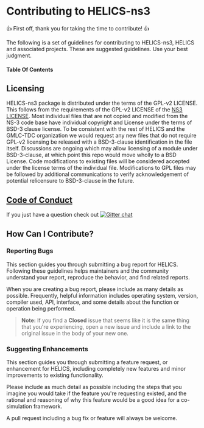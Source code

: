 # Contributing to HELICS-ns3

:+1: First off, thank you for taking the time to contribute! :+1:

The following is a set of guidelines for contributing to HELICS-ns3, HELICS and associated projects. These are suggested guidelines. Use your best judgment.

#### Table Of Contents

## Licensing
HELICS-ns3 package is distributed under the terms of the GPL-v2 LICENSE. This follows from the requirements of the GPL-v2 LICENSE of the [NS3 LICENSE](https://gitlab.com/nsnam/ns-3-dev/blob/master/LICENSE). Most individual files that are not copied and modified from the NS-3 code base have individual copyright and License under the terms of BSD-3 clause license.  To be consistent with the rest of HELICS and the GMLC-TDC organization we would request any new files that do not require GPL-v2 licensing be released with a BSD-3-clause identification in the file itself.  Discussions are ongoing which may allow licensing of a module under BSD-3-clause, at which point this repo would move wholly to a BSD License.  Code modifications to existing files will be considered accepted under the license terms of the individual file.  Modifications to GPL files may be followed by additional communications to verify acknowledgement of potential relicensure to BSD-3-clause in the future.  

## [Code of Conduct](https://github.com/GMLC-TDC/HELICS/blob/master/.github/CODE_OF_CONDUCT.md)

If you just have a question check out [![Gitter chat](https://badges.gitter.im/GMLC-TDC/HELICS.png)](https://gitter.im/GMLC-TDC/HELICS)


## How Can I Contribute?

### Reporting Bugs

This section guides you through submitting a bug report for HELICS. Following these guidelines helps maintainers and the community understand your report, reproduce the behavior, and find related reports.

When you are creating a bug report, please include as many details as possible.  Frequently, helpful information includes operating system, version, compiler used, API, interface, and some details about the function or operation being performed.

> **Note:** If you find a **Closed** issue that seems like it is the same thing that you're experiencing, open a new issue and include a link to the original issue in the body of your new one.

### Suggesting Enhancements

This section guides you through submitting a feature request, or enhancement for HELICS, including completely new features and minor improvements to existing functionality.

 Please include as much detail as possible including the steps that you imagine you would take if the feature you're requesting existed, and the rational and reasoning of why this feature would be a good idea for a co-simulation framework.

 A pull request including a bug fix or feature will always be welcome.

